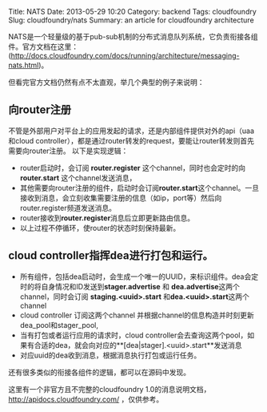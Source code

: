 Title: NATS
Date: 2013-05-29 10:20
Category: backend
Tags: cloudfoundry
Slug: cloudfoundry/nats
Summary: an article for cloudfoundry architecture

NATS是一个轻量级的基于pub-sub机制的分布式消息队列系统，它负责衔接各组件。官方文档在这里：(http://docs.cloudfoundry.com/docs/running/architecture/messaging-nats.html)。

但看完官方文档仍然有点不太直观，举几个典型的例子来说明：


## 向router注册
不管是外部用户对平台上的应用发起的请求，还是内部组件提供对外的api（uaa和cloud controller），都是通过router转发的request，要能让router转发则首先需要向router注册。
以下是实现逻辑：

* router启动时，会订阅 **router.register** 这个channel，同时也会定时的向 **router.start** 这个channel发送消息，
* 其他需要向router注册的组件，启动时会订阅**router.start**这个channel。一旦接收到消息，会立刻收集需要注册的信息（如ip，port等）然后向router.register频道发送消息。
* router接收到**router.register**消息后立即更新路由信息。
* 以上过程不停循环，使router的状态时刻保持最新。


## cloud controller指挥dea进行打包和运行。

* 所有组件，包括dea启动时，会生成一个唯一的UUID，来标识组件。dea会定时的将自身情况和ID发送到**stager.advertise** 和 **dea.advertise**这两个channel，同时会订阅
**staging.<uuid\>.start** 和**dea.<uuid\>.start**这两个channel
* cloud controller 订阅这两个channel 并根据channel的信息构造并时刻更新dea_pool和stager_pool,
* 当有打包或者运行应用的请求时，cloud controller会去查询这两个pool，如果有合适的dea，就会向对应的**[dea|stager].<uuid\>.start**发送消息
* 对应uuid的dea收到消息，根据消息执行打包或运行任务。

还有很多类似的衔接各组件的逻辑，都可以在源码中发现。

这里有一个非官方且不完整的cloudfoundry 1.0的消息说明文档，http://apidocs.cloudfoundry.com/ ，仅供参考。
